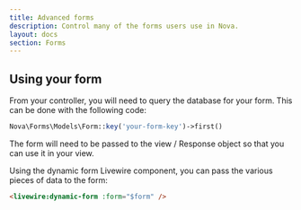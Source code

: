 ```yaml
---
title: Advanced forms
description: Control many of the forms users use in Nova.
layout: docs
section: Forms
---
```


## Using your form

From your controller, you will need to query the database for your form. This can be done with the following code:

```php
Nova\Forms\Models\Form::key('your-form-key')->first()
```

The form will need to be passed to the view / Response object so that you can use it in your view.

Using the dynamic form Livewire component, you can pass the various pieces of data to the form:

```html
<livewire:dynamic-form :form="$form" />
```